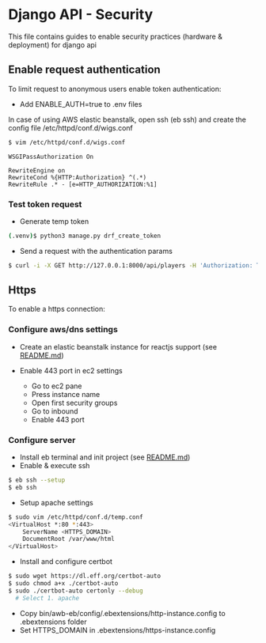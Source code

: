 # Django API - Security

This file contains guides to enable security practices (hardware & deployment) for django api

## Enable request authentication

To limit request to anonymous users enable token authentication:

-   Add ENABLE_AUTH=true to .env files

In case of using AWS elastic beanstalk, open ssh (eb ssh) and create the config file /etc/httpd/conf.d/wigs.conf

```bash
$ vim /etc/httpd/conf.d/wigs.conf
```

```text
WSGIPassAuthorization On

RewriteEngine on
RewriteCond %{HTTP:Authorization} ^(.*)
RewriteRule .* - [e=HTTP_AUTHORIZATION:%1]
```


### Test token request

-   Generate temp token
```bash
(.venv)$ python3 manage.py drf_create_token 
```

-   Send a request with the authentication params
```bash
$ curl -i -X GET http://127.0.0.1:8000/api/players -H 'Authorization: Token '
```

## Https

To enable a https connection:

### Configure aws/dns settings

-   Create an elastic beanstalk instance for reactjs support (see [README.md](../../README.md))   

-   Enable 443 port in ec2 settings
    -   Go to ec2 pane 
    -   Press instance name
    -   Open first security groups
    -   Go to inbound
    -   Enable 443 port

### Configure server

-   Install eb terminal and init project (see [README.md](../../README.md))
-   Enable & execute ssh

```bash
$ eb ssh --setup
$ eb ssh
```

-   Setup apache settings

```bash
$ sudo vim /etc/httpd/conf.d/temp.conf
<VirtualHost *:80 *:443>
	ServerName <HTTPS_DOMAIN>
	DocumentRoot /var/www/html
</VirtualHost>
```

-   Install and configure certbot

```bash
$ sudo wget https://dl.eff.org/certbot-auto
$ sudo chmod a+x ./certbot-auto
$ sudo ./certbot-auto certonly --debug
  # Select 1. apache
```

-   Copy bin/awb-eb/config/.ebextensions/http-instance.config to .ebextensions folder
-   Set HTTPS_DOMAIN in .ebextensions/https-instance.config